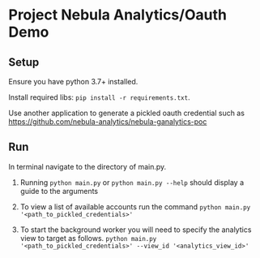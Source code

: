 Project Nebula Analytics/Oauth Demo
========

Setup
-----
Ensure you have python 3.7+ installed.

Install required libs:
`pip install -r requirements.txt`.

Use another application to generate a pickled oauth credential
such as https://github.com/nebula-analytics/nebula-ganalytics-poc

Run
-----
In terminal navigate to the directory of main.py.

1. Running `python main.py` or `python main.py --help` 
should display a guide to the arguments

2. To view a list of available accounts run the command 
`python main.py '<path_to_pickled_credentials>'` 

3. To start the background worker you will need to specify 
the analytics view to target as follows.
`python main.py '<path_to_pickled_credentials>' --view_id '<analytics_view_id>'`
    